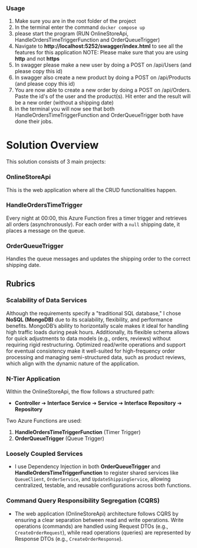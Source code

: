 ﻿### Usage
1. Make sure you are in the root folder of the project
2. In the terminal enter the command `docker compose up`
3. please start the program (RUN OnlineStoreApi, HandleOrdersTimeTriggerFunction and OrderQueueTrigger)
4. Navigate to **http://localhost:5252/swagger/index.html** to see all the features for this application 
   NOTE: Please make sure that you are using **http** and not **https**
5. In swagger please make a new user by doing a POST on /api/Users (and please copy this id)
6. In swagger also create a new product by doing a POST on /api/Products (and please copy this id)
7. You are now able to create a new order by doing a POST on /api/Orders. Paste the id's of the user and the product(s). Hit enter and the result will be a new order (without a shipping date)
8. in the terminal you will now see that both HandleOrdersTimeTriggerFunction and OrderQueueTrigger both have done their jobs. 


# Solution Overview
This solution consists of 3 main projects:

### OnlineStoreApi
This is the web application where all the CRUD functionalities happen.

### HandleOrdersTimeTrigger
Every night at 00:00, this Azure Function fires a timer trigger and retrieves all orders (asynchronously). For each order with a `null` shipping date, it places a message on the queue.

### OrderQueueTrigger
Handles the queue messages and updates the shipping order to the correct shipping date.

## Rubrics

### Scalability of Data Services
Although the requirements specify a "traditional SQL database," I chose **NoSQL (MongoDB)** due to its scalability, flexibility, and performance benefits. MongoDB’s ability to horizontally scale makes it ideal for handling high traffic loads during peak hours. Additionally, its flexible schema allows for quick adjustments to data models (e.g., orders, reviews) without requiring rigid restructuring. Optimized read/write operations and support for eventual consistency make it well-suited for high-frequency order processing and managing semi-structured data, such as product reviews, which align with the dynamic nature of the application.

### N-Tier Application
Within the OnlineStoreApi, the flow follows a structured path:
- **Controller** ➔ **Interface Service** ➔ **Service** ➔ **Interface Repository** ➔ **Repository**

Two Azure Functions are used:
1. **HandleOrdersTimeTriggerFunction** (Timer Trigger)
2. **OrderQueueTrigger** (Queue Trigger)

### Loosely Coupled Services
- I use Dependency Injection in both **OrderQueueTrigger** and **HandleOrdersTimeTriggerFunction** to register shared services like `QueueClient`, `OrderService`, and `UpdateShippingService`, allowing centralized, testable, and reusable configurations across both functions.

### Command Query Responsibility Segregation (CQRS)
- The web application (OnlineStoreApi) architecture follows CQRS by ensuring a clear separation between read and write operations. Write operations (commands) are handled using Request DTOs (e.g., `CreateOrderRequest`), while read operations (queries) are represented by Response DTOs (e.g., `CreateOrderResponse`).
